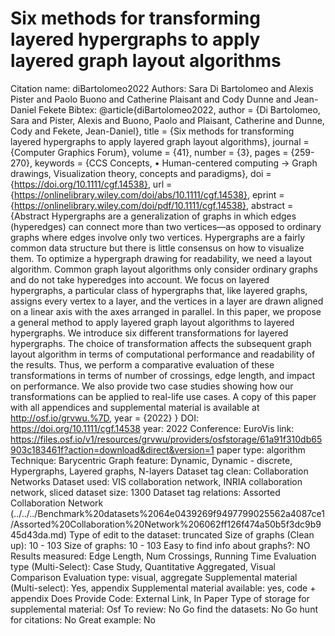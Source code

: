 # Six methods for transforming layered hypergraphs to apply layered graph layout algorithms

Citation name: diBartolomeo2022
Authors: Sara Di Bartolomeo and Alexis Pister and Paolo Buono and Catherine Plaisant and Cody Dunne and Jean-Daniel Fekete
Bibtex: @article{diBartolomeo2022,
author = {Di Bartolomeo, Sara and Pister, Alexis and Buono, Paolo and Plaisant, Catherine and Dunne, Cody and Fekete, Jean-Daniel},
title = {Six methods for transforming layered hypergraphs to apply layered graph layout algorithms},
journal = {Computer Graphics Forum},
volume = {41},
number = {3},
pages = {259-270},
keywords = {CCS Concepts, • Human-centered computing → Graph drawings, Visualization theory, concepts and paradigms},
doi = {https://doi.org/10.1111/cgf.14538},
url = {https://onlinelibrary.wiley.com/doi/abs/10.1111/cgf.14538},
eprint = {https://onlinelibrary.wiley.com/doi/pdf/10.1111/cgf.14538},
abstract = {Abstract Hypergraphs are a generalization of graphs in which edges (hyperedges) can connect more than two vertices—as opposed to ordinary graphs where edges involve only two vertices. Hypergraphs are a fairly common data structure but there is little consensus on how to visualize them. To optimize a hypergraph drawing for readability, we need a layout algorithm. Common graph layout algorithms only consider ordinary graphs and do not take hyperedges into account. We focus on layered hypergraphs, a particular class of hypergraphs that, like layered graphs, assigns every vertex to a layer, and the vertices in a layer are drawn aligned on a linear axis with the axes arranged in parallel. In this paper, we propose a general method to apply layered graph layout algorithms to layered hypergraphs. We introduce six different transformations for layered hypergraphs. The choice of transformation affects the subsequent graph layout algorithm in terms of computational performance and readability of the results. Thus, we perform a comparative evaluation of these transformations in terms of number of crossings, edge length, and impact on performance. We also provide two case studies showing how our transformations can be applied to real-life use cases. A copy of this paper with all appendices and supplemental material is available at http://osf.io/grvwu.%7D,
year = {2022}
}
DOI: https://doi.org/10.1111/cgf.14538
year: 2022
Conference: EuroVis
link: https://files.osf.io/v1/resources/grvwu/providers/osfstorage/61a91f310db65903c183461f?action=download&direct&version=1
paper type: algorithm
Technique: Barycentric
Graph feature: Dynamic, Dynamic - discrete, Hypergraphs, Layered graphs, N-layers
Dataset tag clean: Collaboration Networks
Dataset used: VIS collaboration network, INRIA collaboration network, sliced
dataset size: 1300
Dataset tag relations: Assorted Collaboration Network (../../../Benchmark%20datasets%2064e0439269f9497799025562a4087ce1/Assorted%20Collaboration%20Network%206062ff126f474a50b5f3dc9b945d43da.md)
Type of edit to the dataset: truncated
Size of graphs (Clean up): 10 - 103
Size of graphs: 10 - 103
Easy to find info about graphs?: NO
Results measured: Edge Length, Num Crossings, Running Time
Evaluation type (Multi-Select): Case Study, Quantitative Aggregated, Visual Comparison
Evaluation type: visual, aggregate
Supplemental material (Multi-select): Yes, appendix
Supplemental material available: yes, code + appendix
Does Provide Code: External Link, In Paper
Type of storage for supplemental material: Osf
To review: No
Go find the datasets: No
Go hunt for citations: No
Great example: No